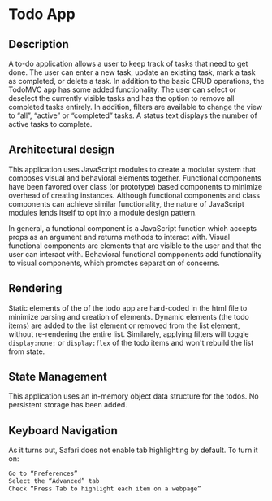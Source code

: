 # Todo App

## Description

A to-do application allows a user to keep track of tasks that need to get done. The user can enter a new task, update an existing task, mark a task as completed, or delete a task. In addition to the basic CRUD operations, the TodoMVC app has some added functionality. The user can select or deselect the currently visible tasks and has the option to remove all completed tasks entirely. In addition, filters are available to change the view to “all”, “active” or “completed” tasks. A status text displays the number of active tasks to complete. 

## Architectural design

This application uses JavaScript modules to create a modular system that composes visual and behavioral elements together.
Functional components have been favored over class (or prototype) based components to minimize overhead of creating instances.
Although functional components and class components can achieve similar functionality, the nature of JavaScript modules lends itself to opt into a module design pattern.

In general, a functional component is a JavaScript function which accepts props as an argument and returns methods to interact with.
Visual functional components are elements that are visible to the user and that the user can interact with.
Behavioral functional compponents add functionality to visual components, which promotes separation of concerns.

## Rendering

Static elements of the of the todo app are hard-coded in the html file to minimize parsing and creation of elements.
Dynamic elements (the todo items) are added to the list element or removed from the list element, without re-rendering the entire list.
Similarely, applying filters will toggle `display:none;` or `display:flex` of the todo items and won't rebuild the list from state.

## State Management

This application uses an in-memory object data structure for the todos.
No persistent storage has been added.

## Keyboard Navigation

As it turns out, Safari does not enable tab highlighting by default. To turn it on:

```bash
Go to “Preferences”
Select the “Advanced” tab
Check “Press Tab to highlight each item on a webpage”
```
